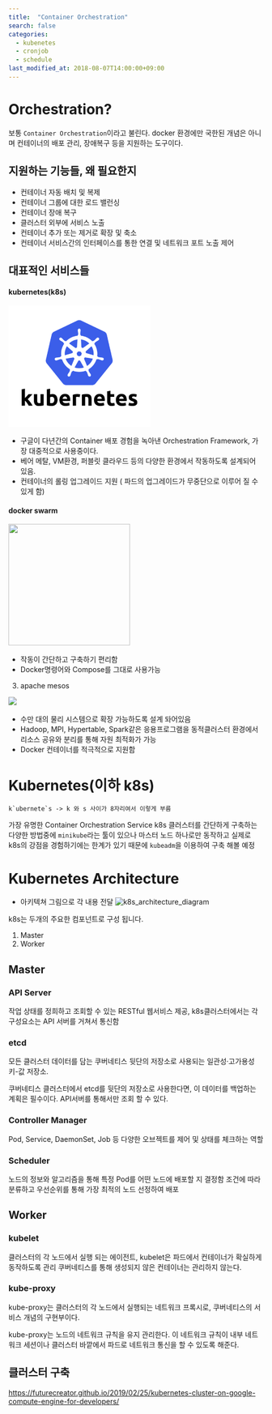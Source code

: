 ```yaml
---
title:  "Container Orchestration"
search: false
categories: 
  - kubenetes
  - cronjob
  - schedule
last_modified_at: 2018-08-07T14:00:00+09:00
---
```



# Orchestration?

보통 `Container Orchestration`이라고 불린다. docker 환경에만 국한된 개념은 아니며 컨테이너의 배포 관리, 장애복구 등을 지원하는 도구이다.

## 지원하는 기능들, 왜 필요한지
* 컨테이너 자동 배치 및 복제
* 컨테이너 그룹에 대한 로드 밸런싱
* 컨테이너 장애 복구
* 클러스터 외부에 서비스 노출
* 컨테이너 추가 또는 제거로 확장 및 축소
* 컨테이너 서비스간의 인터페이스를 통한 연결 및 네트워크 포트 노출 제어

## 대표적인 서비스들

#### kubernetes(k8s)

![k8s_image](https://raw.githubusercontent.com/1ambda/1ambda.github.io/master/assets/images/infra-kubernetes/intro/logo.png)
* 구글이 다년간의 Container 배포 경험을 녹아낸 Orchestration Framework, 가장 대중적으로 사용중이다.
* 베어 메탈, VM환경, 퍼블릿 클라우드 등의 다양한 환경에서 작동하도록 설계되어 있음.
* 컨테이너의 롤링 업그레이드 지원 ( 파드의 업그레이드가 무중단으로 이루어 질 수 있게 함)

#### docker swarm

<img src="https://subicura.com/assets/article_images/2017-02-25-container-orchestration-with-docker-swarm/docker-swarm.png" width=240 height=240>

* 작동이 간단하고 구축하기 편리함
* Docker명령어와 Compose를 그대로 사용가능

3. apache mesos

<img src="http://mesos.apache.org/assets/img/mesos_logo_fb_preview.png" width=240 hegith=240>

* 수만 대의 물리 시스템으로 확장 가능하도록 설계 돠어있음
* Hadoop, MPI, Hypertable, Spark같은 응용프로그램을 동적클러스터 환경에서 리소스 공유와 분리를 통해 자원 최적화가 가능
* Docker 컨테이너를 적극적으로 지원함



# Kubernetes(이하 k8s)
    k`ubernete`s -> k 와 s 사이가 8자리여서 이렇게 부름

가장 유명한 Container Orchestration Service 
k8s 클러스터를 간단하게 구축하는 다양한 방법중에 `minikube`라는 툴이 있으나 마스터 노드 하나로만 동작하고 실제로 k8s의 강점을 경험하기에는 한계가 있기 때문에 `kubeadm`을 이용하여 구축 해볼 예정

# Kubernetes Architecture
* 아키텍쳐 그림으로 각 내용 전달
![k8s_architecture_diagram](https://miro.medium.com/max/3032/1*t5TbINIv1vbTYCTraPy16g.png)

k8s는 두개의 주요한 컴포넌트로 구성 됩니다.
1. Master
2. Worker

## Master
### API Server
작업 상태를 정희하고 조회할 수 있는 RESTful 웹서비스 제공, k8s클러스터에서는 각 구성요소는 API 서버를 거쳐서 통신함 

### etcd 
모든 클러스터 데이터를 담는 쿠버네티스 뒷단의 저장소로 사용되는 일관성·고가용성 키-값 저장소.

쿠버네티스 클러스터에서 etcd를 뒷단의 저장소로 사용한다면, 이 데이터를 백업하는 계획은 필수이다.
API서버를 통해서만 조회 할 수 있다.

### Controller Manager
Pod, Service, DaemonSet, Job 등 다양한 오브젝트를 제어 및 상태를 체크하는 역할 

### Scheduler
노드의 정보와 알고리즘을 통해 특정 Pod를 어떤 노드에 배포할 지 결정함 조건에 따라 분류하고 우선순위를 통해 가장 최적의 노드 선정하여 배포


## Worker
### kubelet
클러스터의 각 노드에서 실행 되는 에이전트, kubelet은 파드에서 컨테이너가 확실하게 동작하도록 관리
쿠버네티스를 통해 생성되지 않은 컨테이너는 관리하지 않는다.

### kube-proxy
kube-proxy는 클러스터의 각 노드에서 실행되는 네트워크 프록시로, 쿠버네티스의 서비스 개념의 구현부이다.

kube-proxy는 노드의 네트워크 규칙을 유지 관리한다. 이 네트워크 규칙이 내부 네트워크 세션이나 클러스터 바깥에서 파드로 네트워크 통신을 할 수 있도록 해준다.

## 클러스터 구축 
https://futurecreator.github.io/2019/02/25/kubernetes-cluster-on-google-compute-engine-for-developers/


